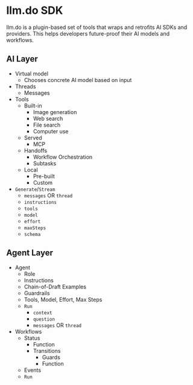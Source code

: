 # llm.do SDK

llm.do is a plugin-based set of tools that wraps and retrofits AI SDKs and providers. This helps developers future-proof their AI models and workflows.

## AI Layer

- Virtual model
  - Chooses concrete AI model based on input
- Threads
  - Messages
- Tools
  - Built-in
    - Image generation
    - Web search
    - File search
    - Computer use
  - Served
    - MCP
  - Handoffs
    - Workflow Orchestration
    - Subtasks
  - Local
    - Pre-built
    - Custom
- `Generate`/`Stream`
  - `messages` OR `thread`
  - `instructions`
  - `tools`
  - `model`
  - `effort`
  - `maxSteps`
  - `schema`

## Agent Layer

- Agent
  - Role
  - Instructions
  - Chain-of-Draft Examples
  - Guardrails
  - Tools, Model, Effort, Max Steps
  - `Run`
    - `context`
    - `question`
    - `messages` OR `thread`
- Workflows
  - Status
    - Function
    - Transitions
      - Guards
      - Function
  - Events
  - `Run`
